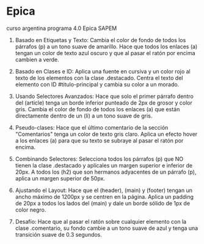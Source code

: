 # Epica
curso argentina programa 4.0 Epica SAPEM

1. Basado en Etiquetas y Texto:
 Cambia el color de fondo de todos los párrafos (p) a un tono suave de
amarillo.
 Hace que todos los enlaces (a) tengan un color de texto azul oscuro y que al
pasar el ratón por encima cambien a verde.

2. Basado en Clases e ID:
 Aplica una fuente en cursiva y un color rojo al texto de los elementos con la
clase .destacado.
 Centra el texto del elemento con ID #titulo-principal y cambia su color a un
morado.

3. Usando Selectores Avanzados:
 Hace que solo el primer párrafo dentro del (article) tenga un borde inferior
punteado de 2px de grosor y color gris.
 Cambia el color de fondo de todos los enlaces (a) que están directamente
dentro de un (li) a un tono suave de gris.

4. Pseudo-clases:
 Hace que el último comentario de la sección "Comentarios" tenga un color de
texto gris claro.
 Aplica un efecto hover a los enlaces (a) para que su texto se subraye al pasar
el ratón por encima.

5. Combinando Selectores:
 Selecciona todos los párrafos (p) que NO tienen la clase .destacado y
aplícales un margen superior e inferior de 20px.
 A todos los (h2) que son hermanos adyacentes de un párrafo (p), aplica un
margen superior de 50px.

6. Ajustando el Layout:
 Hace que el (header), (main) y (footer) tengan un ancho máximo de 1200px
y se centren en la página.
 Aplica un padding de 20px a todos los lados del (main) y dale un borde sólido
de 1px de color negro.

7. Desafío:
Hace que al pasar el ratón sobre cualquier elemento con la clase .comentario,
su fondo cambie a un tono suave de azul y tenga una transición suave de 0.3
segundos.
